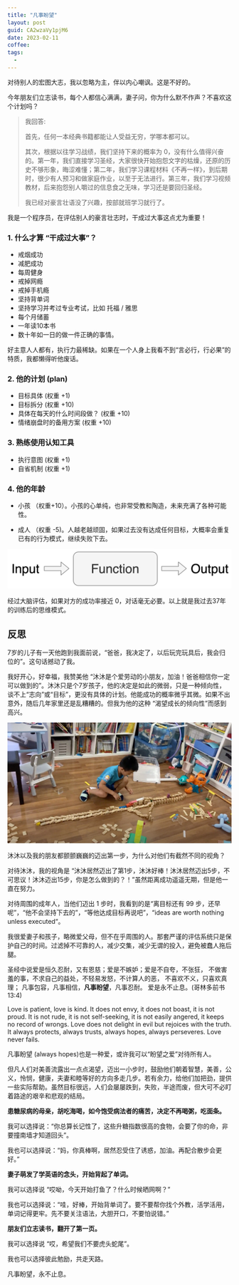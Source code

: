 ```yaml
---
title: "凡事盼望"
layout: post
guid: CA2wzaVy1pjM6
date: 2023-02-11
coffee:
tags:
  -
---
```


对待别人的宏图大志，我以忽略为主，伴以内心嘲讽。这是不好的。

今年朋友们立志读书，每个人都信心满满，妻子问，你为什么默不作声？不喜欢这个计划吗？

> 我回答:
>
> 首先，任何一本经典书籍都能让人受益无穷，学哪本都可以。
> 
> 其次，根据以往学习战绩，我们坚持下来的概率为 0，没有什么值得兴奋的。第一年，我们直接学习圣经，大家很快开始抱怨文字的枯燥，还原的历史不够形象，晦涩难懂；第二年，我们学习课程材料《不再一样》，到后期时，很少有人预习和做家庭作业，以至于无法进行。第三年，我们学习视频教材，后来抱怨别人嚼过的信息食之无味，学习还是要回归圣经。
>
> 我已经对豪言壮语没了兴趣，按部就班学习就行了。


我是一个程序员，在评估别人的豪言壮志时，干成过大事这点尤为重要！

### 1. 什么才算 “干成过大事”？
    
- 戒烟成功
- 减肥成功
- 每周健身
- 戒掉网瘾
- 戒掉手机瘾
- 坚持背单词
- 坚持学习并考过专业考试，比如 托福 / 雅思
- 每个月储蓄
- 一年读10本书
- 数十年如一日的做一件正确的事情。

好主意人人都有，执行力最稀缺。如果在一个人身上我看不到“言必行，行必果”的特质，我都懒得听他废话。

### 2. 他的计划 (plan)

- 目标具体 (权重 +1)
- 目标拆分 (权重 +10)
- 具体在每天的什么时间段做？ (权重 +10)
- 情绪崩盘时的备用方案 (权重 +10)

### 3. 熟练使用认知工具

- 执行意图 (权重 +1)
- 自省机制 (权重 +1)


### 4. 他的年龄

- 小孩 （权重+10）。小孩的心单纯，也非常受教和陶造，未来充满了各种可能性。
    
- 成人 （权重 -5)。人越老越顽固，如果过去没有达成任何目标，大概率会重复已有的行为模式，继续失败下去。

![](/media/files/2022/2023-02-11-function.png)


经过大脑评估，如果对方的成功率接近 0，对话毫无必要。以上就是我过去37年的训练后的思维模式。

## 反思

7岁的儿子有一天他跑到我面前说，“爸爸，我决定了，以后玩完玩具后，我会归位的”。这句话撼动了我。

我好开心，好幸福，我赞美他 “沐沐是个爱劳动的小朋友，加油！爸爸相信你一定可以做到的”。沐沐只是个7岁孩子，他的决定是如此的微弱，只是一种倾向性，谈不上“志向”或“目标”，更没有具体的计划。他能成功的概率微乎其微。如果不出意外，随后几年家里还是乱糟糟的。但我为他的这种 “渴望成长的倾向性”而感到高兴。

![](/media/files/2022/2023-02-11-living-room.jpg)


沐沐以及我的朋友都颤颤巍巍的迈出第一步，为什么对他们有截然不同的视角？

对待沐沐，我的视角是 “沐沐居然迈出了第1步，沐沐好棒！沐沐居然迈出5步，不可思议！沐沐迈出15步，你是怎么做到的？！”虽然距离成功遥遥无期，但是他一直在努力。

对待周围的成年人，当他们迈出 1 步时，我看到的是“离目标还有 99 步，还早呢”，“他不会坚持下去的”，“等他达成目标再说吧”，“ideas are worth nothing unless executed“。

我很爱妻子和孩子，略微爱父母，但不在乎周围的人。那套严谨的评估系统只是保护自己的时间。过滤掉不可靠的人，减少交集，减少无谓的投入，避免被蠢人拖后腿。

圣经中说爱是恒久忍耐，又有恩慈；爱是不嫉妒；爱是不自夸，不张狂， 不做害羞的事，不求自己的益处，不轻易发怒，不计算人的恶， 不喜欢不义，只喜欢真理； 凡事包容，凡事相信，**凡事盼望**，凡事忍耐。 爱是永不止息。(哥林多前书 13:4)

Love is patient, love is kind. It does not envy, it does not boast, it is not proud. It is not rude, it is not self-seeking, it is not easily angered, it keeps no record of wrongs. Love does not delight in evil but rejoices with the truth. It always protects, always trusts, always hopes, always perseveres. Love never fails.

凡事盼望 (always hopes)也是一种爱，或许我可以“盼望之爱”对待所有人。

但凡人们对美善流露出一点点渴望，迈出一小步时，鼓励他们朝着智慧，美善，公义，怜悯，健康，夫妻和睦等好的方向多走几步。若有余力，给他们加把劲，提供一些实际帮助。虽然目标很远，人们会屡屡跌到，失败，半途而废，但大可不必盯着路途的艰辛和悲观的结局。

**患糖尿病的母亲，胡吃海喝，如今饱受病法者的痛苦，决定不再喝粥，吃面条。**

我可以选择说：“你总算长记性了，这些升糖指数很高的食物，会要了你的命，非要撞南墙才知道回头”。

我也可以选择说：“妈，你真棒啊，居然忍受住了诱惑，加油。再配合散步会更好。”

**妻子萌发了学英语的念头，开始背起了单词。**

我可以选择说 “哎呦，今天开始打鱼了？什么时候晒网啊？”

我也可以选择说：“哇，好棒，开始背单词了。要不要帮你找个外教，活学活用，单词记得更牢。先不要关注语法，大胆开口，不要怕说错。”

**朋友们立志读书，翻开了第一页。**

我可以选择说 “哎，希望我们不要虎头蛇尾”。

我也可以选择彼此勉励，共走天路。


凡事盼望，永不止息。
